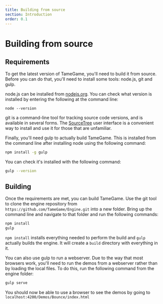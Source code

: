 ```yaml
---
title: Building from source
section: Introduction
order: 0.1
---
```

# Building from source

## Requirements

To get the latest version of TameGame, you'll need to build it from source. Before you can
do that, you'll need to install some tools: node.js, git and gulp.

node.js can be installed from [nodejs.org](http://nodejs.org). You can check what version is installed by
entering the following at the command line:

    node --version

git is a command-line tool for tracking source code versions, and is available in several
forms. The [SourceTree](http://sourcetreeapp.com/) user interface is a convenient way to 
install and use it for those that are unfamiliar.

Finally, you'll need gulp to actually build TameGame. This is installed from the command
line after installing node using the following command:

```bash
npm install -g gulp
```

You can check it's installed with the following command:

```bash
gulp --version
```

## Building

Once the requirements are met, you can build TameGame. Use the git tool to clone the
engine repository from `https://github.com/TameGame/Engine.git` into a new folder.
Bring up the command line and navigate to that folder and run the following commands:

```bash
npm install
gulp
```

`npm install` installs everything needed to perform the build and `gulp` actually builds
the engine. It will create a `build` directory with everything in it.

You can also use gulp to run a webserver. Due to the way that most browsers work, you'll
need to run the demos from a webserver rather than by loading the local files. To do this,
run the following command from the engine folder:

```bash
gulp serve
```

You should now be able to use a browser to see the demos by going to 
`localhost:4200/Demos/Bounce/index.html`
